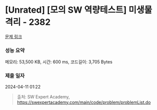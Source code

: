 # [Unrated] [모의 SW 역량테스트] 미생물 격리 - 2382 

[문제 링크](https://swexpertacademy.com/main/code/problem/problemDetail.do?contestProbId=AV597vbqAH0DFAVl) 

### 성능 요약

메모리: 53,500 KB, 시간: 600 ms, 코드길이: 3,705 Bytes

### 제출 일자

2024-04-11 01:22



> 출처: SW Expert Academy, https://swexpertacademy.com/main/code/problem/problemList.do